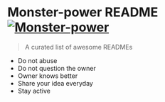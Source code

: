 
# Monster-power README [![Monster-power](https://cdn.rawgit.com/sindresorhus/awesome/d7305f38d29fed78fa85652e3a63e154dd8e8829/media/badge.svg)](https://github.com/sindresorhus/awesome#readme)
> A curated list of awesome READMEs

- Do not abuse
- Do not question the owner
- Owner knows better
- Share your idea everyday
- Stay active
